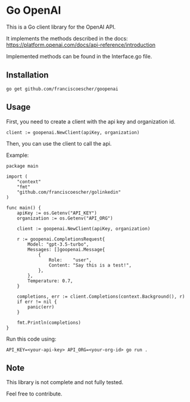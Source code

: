 # Go OpenAI

This is a Go client library for the OpenAI API.

It implements the methods described in the docs: https://platform.openai.com/docs/api-reference/introduction

Implemented methods can be found in the Interface.go file.

## Installation

    go get github.com/franciscoescher/goopenai

## Usage

First, you need to create a client with the api key and organization id.

```
client := goopenai.NewClient(apiKey, organization)
```

Then, you can use the client to call the api.

Example:

```
package main

import (
	"context"
	"fmt"
	"github.com/franciscoescher/golinkedin"
)

func main() {
	apiKey := os.Getenv("API_KEY")
	organization := os.Getenv("API_ORG")

	client := goopenai.NewClient(apiKey, organization)

	r := goopenai.CompletionsRequest{
		Model: "gpt-3.5-turbo",
		Messages: []goopenai.Message{
			{
				Role:    "user",
				Content: "Say this is a test!",
			},
		},
		Temperature: 0.7,
	}

	completions, err := client.Completions(context.Background(), r)
	if err != nil {
		panic(err)
	}

	fmt.Println(completions)
}

```

Run this code using:

`API_KEY=<your-api-key> API_ORG=<your-org-id> go run .`

## Note

This library is not complete and not fully tested.

Feel free to contribute.
